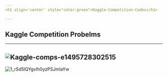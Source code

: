 ```yaml
---
<h1 align='center' style="color:green">Kaggle-Competition-Codes</h1>

---
```

## Kaggle Competition Probelms
------------------------------
![Kaggle-comps-e1495728302515](https://user-images.githubusercontent.com/42931974/71309291-43a0e400-242c-11ea-917c-de41add893bf.png)
--------------------------------------------------------
![1_rSd5lQYgvIh0yzPSJmIaYw](https://user-images.githubusercontent.com/42931974/71309292-48659800-242c-11ea-98a1-8f375db6a0f1.png)

